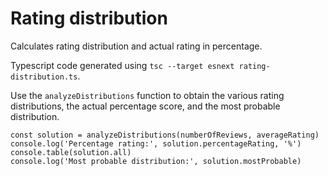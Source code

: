 # Rating distribution
Calculates rating distribution and actual rating in percentage.

Typescript code generated using `tsc --target esnext rating-distribution.ts`.

Use the `analyzeDistributions` function to obtain the various rating distributions, the actual percentage score, and the most probable distribution. 
```
const solution = analyzeDistributions(numberOfReviews, averageRating)
console.log('Percentage rating:', solution.percentageRating, '%')
console.table(solution.all)
console.log('Most probable distribution:', solution.mostProbable)
```